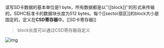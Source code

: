 读写SD卡数据的基本单位是1 byte，所有数据都是以''[[block]]''的形式来传输的。SDHC标准卡的数据块长度为512 bytes。每个[[sector扇区]]的block大小是固定的，定义在**CSD寄存器**中。[[SD卡寄存器]]

>block长度可以通过CSD寄存器自定义

![img](https://tc8483.oss-cn-beijing.aliyuncs.com/image/v2-4509860c5e65b234e44dcce988827534_720w.jpg)